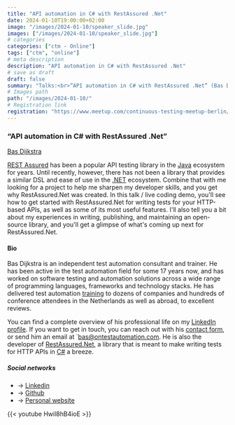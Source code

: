 ```yaml
---
title: "API automation in C# with RestAssured .Net"
date: 2024-01-10T19:00:00+02:00
image: "/images/2024-01-10/speaker_slide.jpg"
images: ["/images/2024-01-10/speaker_slide.jpg"]
# categories
categories: ["ctm - Online"]
tags: ["ctm", "online"]
# meta description
description: "API automation in C# with RestAssured .Net"
# save as draft
draft: false
summary: "Talks:<br>“API automation in C# with RestAssured .Net” (Bas Dijkstra)"
# Images path
path: "/images/2024-01-10/"
# Registration link
registration: "https://www.meetup.com/continuous-testing-meetup-berlin/events/298310676"
---
```

### “API automation in C# with RestAssured .Net”

[Bas Dijkstra](https://www.linkedin.com/in/basdijkstra)

[REST Assured](https://rest-assured.io/) has been a popular API testing library in the [Java](https://en.wikipedia.org/wiki/Java_(programming_language)) ecosystem for years. Until recently, however, there has not
been a library that provides a similar DSL and ease of use in the [.NET](https://en.wikipedia.org/wiki/.NET) ecosystem.
Combine that with me looking for a project to help me sharpen my developer skills, and you get why RestAssured.Net was created.
In this talk / live coding demo, you'll see how to get started with RestAssured.Net for writing tests for your HTTP-based APIs, as well as
some of its most useful features.
I'll also tell you a bit about my experiences in writing, publishing, and maintaining an open-source library, and you'll get a glimpse of what's
coming up next for RestAssured.Net.

#### Bio

Bas Dijkstra is an independent test automation consultant and trainer. He has been active in the test automation field for some 17 years now, and has worked on software testing and automation solutions across a wide range of programming languages, frameworks and technology stacks. He has delivered test automation [training](https://www.ontestautomation.com/training/) to dozens of companies and hundreds of conference attendees in the Netherlands as well as abroad, to excellent reviews.

You can find a complete overview of his professional life on my [LinkedIn profile](https://nl.linkedin.com/in/basdijkstra/). If you want to get in touch, you can reach out with his [contact form](https://www.ontestautomation.com/contact/), or send him an email at `<a href="mailto:bas@ontestautomation.com?subject=Hi%20from%20a%20CTM%20member">bas@ontestautomation.com</a>. He is also the developer of [RestAssured.Net](https://github.com/basdijkstra/rest-assured-net/), a library that is meant to make writing tests for HTTP APIs in [C#](https://en.wikipedia.org/wiki/C_Sharp_(programming_language)) a breeze.

##### Social networks

- <i class="fa fa-linkedin"></i> -> [Linkedin](https://www.linkedin.com/in/basdijkstra)
- <i class="fa fa-github"></i> -> [Github](https://github.com/basdijkstra)
- <i class="fa fa-code"></i> -> [Personal website](https://www.ontestautomation.com/)

{{< youtube Hwil8hB4ioE >}}
